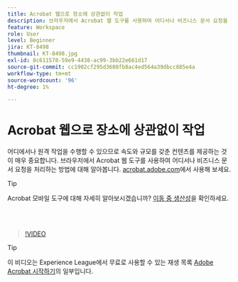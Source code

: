 ```yaml
---
title: Acrobat 웹으로 장소에 상관없이 작업
description: 브라우저에서 Acrobat 웹 도구를 사용하여 어디서나 비즈니스 문서 요청을 처리하는 방법에 대해 알아보십시오
feature: Workspace
role: User
level: Beginner
jira: KT-8498
thumbnail: KT-8498.jpg
exl-id: 8c611578-59e9-4438-ac99-3bb22e661d17
source-git-commit: cc1902cf295d3608fb8ac4ed564a39dbcc885e4a
workflow-type: tm+mt
source-wordcount: '96'
ht-degree: 1%

---
```


# Acrobat 웹으로 장소에 상관없이 작업

어디에서나 원격 작업을 수행할 수 있으므로 속도와 규모를 갖춘 컨텐츠를 제공하는 것이 매우 중요합니다. 브라우저에서 Acrobat 웹 도구를 사용하여 어디서나 비즈니스 문서 요청을 처리하는 방법에 대해 알아봅니다. [acrobat.adobe.com](https://acrobat.adobe.com/)에서 사용해 보세요.

>[!TIP]
>
>Acrobat 모바일 도구에 대해 자세히 알아보시겠습니까? [이동 중 생산성](productivity.md)을 확인하세요.

<br> 

>[!VIDEO](https://video.tv.adobe.com/v/3443540?enablevpops&quality=12&learn=on&hidetitle=true&captions=kor)

>[!TIP]
>
>이 비디오는 Experience League에서 무료로 사용할 수 있는 재생 목록 [Adobe Acrobat 시작하기](https://experienceleague.adobe.com/ko/playlists/acrobat-get-started-business-users)의 일부입니다.

